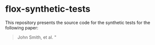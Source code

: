 # flox-synthetic-tests
This repository presents the source code for the synthetic tests for the following paper:
> John Smith, et al. "<title goes here>." Some Venue (YYYY).

## General Setup

### Python
First, you must setup your Python environment (either `venv` or `conda`). These tests were run with Python 3.11.8 specifically.
Next, you must install the dependencies from the in your environment using `requirements.txt` (pip) or `env.yml` (conda).

### Data Download
For any of the model training in these tests, we use the Fashion MNIST benchmark dataset. To use this dataset for these tests,
you must first download the data onto your machine in a directory of your choosing (just be sure to take note of where you save it).
This can be done by running the provided Python script:
```sh
$ python download_data.py --root .
```
This will download the dataset using `torchvision.datasets`. 

## Experiments
In the `experiments/` directory, we provide the code for executing and plotting the results for each of the synthetic tests from the paper.


### Hierarchical Topology Test (Artifact 2)
...

### Asynchronous Comparison Test (Artifact 3)
...

### Remote Execution Test (Artifact 4)
...

## Other
If you are looking for **Scaling Tests (Artifact 1)** click [here](https://github.com/h-flox/flox-scaling-tests).
